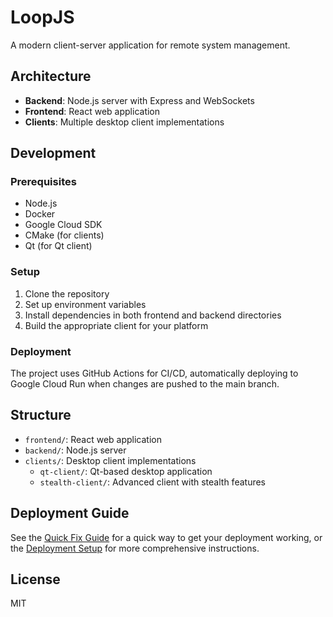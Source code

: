# LoopJS

A modern client-server application for remote system management.

## Architecture

- **Backend**: Node.js server with Express and WebSockets
- **Frontend**: React web application
- **Clients**: Multiple desktop client implementations

## Development

### Prerequisites
- Node.js
- Docker
- Google Cloud SDK
- CMake (for clients)
- Qt (for Qt client)

### Setup
1. Clone the repository
2. Set up environment variables
3. Install dependencies in both frontend and backend directories
4. Build the appropriate client for your platform

### Deployment
The project uses GitHub Actions for CI/CD, automatically deploying to Google Cloud Run when changes are pushed to the main branch.

## Structure
- `frontend/`: React web application
- `backend/`: Node.js server
- `clients/`: Desktop client implementations
  - `qt-client/`: Qt-based desktop application
  - `stealth-client/`: Advanced client with stealth features

## Deployment Guide

See the [Quick Fix Guide](./docs/QUICK_FIX_GUIDE.md) for a quick way to get your deployment working, or the [Deployment Setup](./docs/DEPLOYMENT_SETUP.md) for more comprehensive instructions.

## License
MIT
